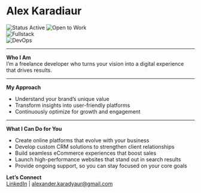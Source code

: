 # Alex Karadiaur

![Status Active](https://img.shields.io/badge/Status-Active-brightgreen) ![Open to Work](https://img.shields.io/badge/Open_to-Work-blue)  
![Fullstack](https://img.shields.io/badge/Fullstack-Golang%20%7C%20Gin%20%7C%20React%20%7C%20Next.js%20%7C%20PostgreSQL-red)  
![DevOps](https://img.shields.io/badge/DevOps-Docker%20%7C%20CI%2FCD%20%7C%20Vercel%20%7C%20Railway-yellow)

---

**Who I Am**  
I’m a freelance developer who turns your vision into a digital experience that drives results.

---

**My Approach**  
- Understand your brand’s unique value  
- Transform insights into user-friendly platforms  
- Continuously optimize for growth and engagement

---

**What I Can Do for You**  
- Create online platforms that evolve with your business  
- Develop custom CRM solutions to strengthen client relationships  
- Build seamless eCommerce experiences that boost sales  
- Launch high-performance websites that stand out in search results  
- Provide ongoing support, so you can stay focused on your core goals

**Let’s Connect**  
[LinkedIn](https://linkedin.com/in/karadyauran) | [alexander.karadyaur@gmail.com](mailto:alexander.karadyaur@gmail.com)
